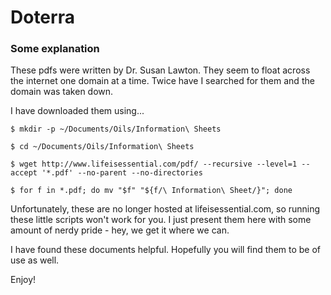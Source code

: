 # Doterra

### Some explanation
These pdfs were written by Dr. Susan Lawton. They seem to float across
the internet one domain at a time. Twice have I searched for them and
the domain was taken down.

I have downloaded them using...

```shell
$ mkdir -p ~/Documents/Oils/Information\ Sheets

$ cd ~/Documents/Oils/Information\ Sheets

$ wget http://www.lifeisessential.com/pdf/ --recursive --level=1 --accept '*.pdf' --no-parent --no-directories

$ for f in *.pdf; do mv "$f" "${f/\ Information\ Sheet/}"; done
```
Unfortunately, these are no longer hosted at lifeisessential.com, so 
running these little scripts won't work for you. I just present them 
here with some amount of nerdy pride - hey, we get it where we can.

I have found these documents helpful. Hopefully you will find them to 
be of use as well.

Enjoy!
